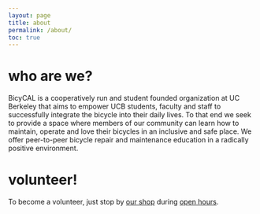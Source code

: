 ```yaml
---
layout: page
title: about
permalink: /about/
toc: true
---
```


# who are we?
BicyCAL is a cooperatively run and student founded organization at UC Berkeley
that aims to empower UCB students, faculty and staff to successfully integrate
the bicycle into their daily lives.  To that end we seek to provide a space
where members of our community can learn how to maintain, operate and love their
bicycles in an inclusive and safe place.  We offer peer-to-peer bicycle repair
and maintenance education in a radically positive environment.

# volunteer!
To become a volunteer, just stop by [our shop](/#location) during [open
hours](/#schedule).
